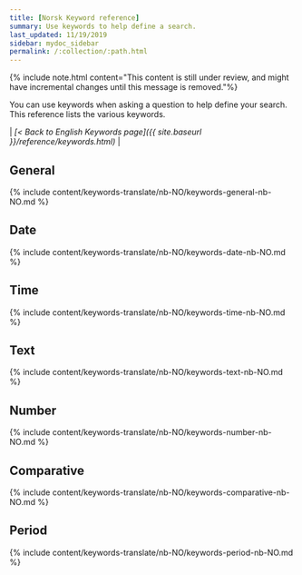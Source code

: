 ```yaml
---
title: [Norsk Keyword reference]
summary: Use keywords to help define a search.
last_updated: 11/19/2019
sidebar: mydoc_sidebar
permalink: /:collection/:path.html
---
```

{% include note.html content="This content is still under review, and might have incremental changes until this message is removed."%}

You can use keywords when asking a question to help define your search. This
reference lists the various keywords.

| _[< Back to English Keywords page]({{ site.baseurl }}/reference/keywords.html)_ |

## General

{% include content/keywords-translate/nb-NO/keywords-general-nb-NO.md %}

## Date

{% include content/keywords-translate/nb-NO/keywords-date-nb-NO.md %}

## Time

{% include content/keywords-translate/nb-NO/keywords-time-nb-NO.md %}

## Text

{% include content/keywords-translate/nb-NO/keywords-text-nb-NO.md %}

## Number

{% include content/keywords-translate/nb-NO/keywords-number-nb-NO.md %}

## Comparative

{% include content/keywords-translate/nb-NO/keywords-comparative-nb-NO.md %}

<!-- not available on embrace currently
## Location

{% include content/keywords-translate/nb-NO/keywords-location-nb-NO.md %} -->

## Period

{% include content/keywords-translate/nb-NO/keywords-period-nb-NO.md %}

<!-- ## Help

{% include content/keywords-translate/nb-NO/keywords-help-nb-NO.md %} -->
